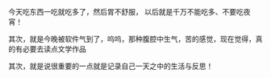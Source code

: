 今天吃东西一吃就吃多了，然后胃不舒服， 以后就是千万不能吃多、不要吃夜宵！

其次，就是今晚被软件气到了，呜呜，那种腹腔中生气，苦的感觉，现在觉得，真的有必要去读点文学作品

其次，就是说很重要的一点就是记录自己一天之中的生活与反思！